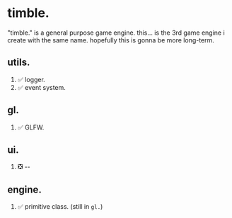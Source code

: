 # timble.
"timble." is a general purpose game engine. 
this... is the 3rd game engine i create with the same name. hopefully this is gonna be more long-term.

## utils.
1. :white_check_mark: logger.
2. :white_check_mark: event system.

## gl.
1. :white_check_mark: GLFW.

## ui.
1. :negative_squared_cross_mark: --

## engine.
1. :white_check_mark: primitive class. (still in `gl.`)
